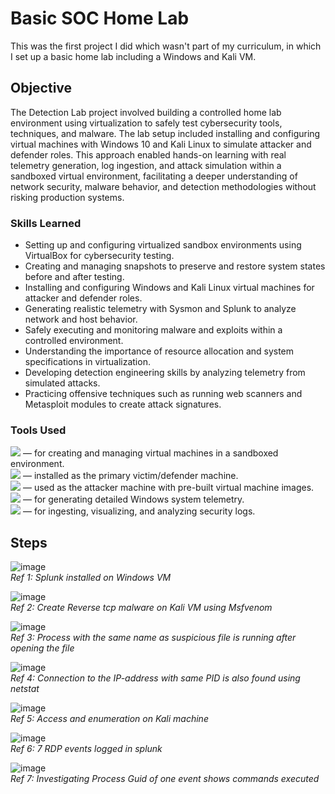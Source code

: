# Basic SOC Home Lab

This was the first project I did which wasn't part of my curriculum, in which I set up a basic home lab including a Windows and Kali VM.

## Objective

The Detection Lab project involved building a controlled home lab environment using virtualization to safely test cybersecurity tools, techniques, and malware. The lab setup included installing and configuring virtual machines with Windows 10 and Kali Linux to simulate attacker and defender roles. This approach enabled hands-on learning with real telemetry generation, log ingestion, and attack simulation within a sandboxed virtual environment, facilitating a deeper understanding of network security, malware behavior, and detection methodologies without risking production systems.

### Skills Learned

- Setting up and configuring virtualized sandbox environments using VirtualBox for cybersecurity testing.
- Creating and managing snapshots to preserve and restore system states before and after testing.
- Installing and configuring Windows and Kali Linux virtual machines for attacker and defender roles.
- Generating realistic telemetry with Sysmon and Splunk to analyze network and host behavior.
- Safely executing and monitoring malware and exploits within a controlled environment.
- Understanding the importance of resource allocation and system specifications in virtualization.
- Developing detection engineering skills by analyzing telemetry from simulated attacks.
- Practicing offensive techniques such as running web scanners and Metasploit modules to create attack signatures.

### Tools Used

<img src="https://img.shields.io/badge/-VirtualBox-183A61?&style=for-the-badge&logo=VirtualBox&logoColor=white" />   — for creating and managing virtual machines in a sandboxed environment. <br>
<img src="https://img.shields.io/badge/-Windows_10-0078D6?&style=for-the-badge&logo=Windows&logoColor=white" />   — installed as the primary victim/defender machine. <br>
<img src="https://img.shields.io/badge/-Kali_Linux-557C94?&style=for-the-badge&logo=KaliLinux&logoColor=white" />  — used as the attacker machine with pre-built virtual machine images. <br>
<img src="https://img.shields.io/badge/-Sysmon-000000?&style=for-the-badge&logo=windows&logoColor=white" />  — for generating detailed Windows system telemetry. <br>
<img src="https://img.shields.io/badge/-Splunk-000000?&style=for-the-badge&logo=Splunk&logoColor=white" /> — for ingesting, visualizing, and analyzing security logs. <br>

## Steps

![image](https://github.com/user-attachments/assets/6dea08dc-95b0-4643-971b-f1afce0ce48c) <br>
*Ref 1: Splunk installed on Windows VM*

![image](https://github.com/user-attachments/assets/097fa447-1a22-46c2-a6ed-a9de7b71fa86) <br>
*Ref 2: Create Reverse tcp malware on Kali VM using Msfvenom*

![image](https://github.com/user-attachments/assets/616090ad-586e-4cb6-ab75-c71ab0a6088d) <br>
*Ref 3: Process with the same name as suspicious file is running after opening the file*

![image](https://github.com/user-attachments/assets/5676a4d2-0dae-431f-aeda-f5f31fa45853) <br>
*Ref 4: Connection to the IP-address with same PID is also found using netstat*

![image](https://github.com/user-attachments/assets/66559d57-a78d-4900-aec4-5d8d90eff3bb) <br>
*Ref 5: Access and enumeration on Kali machine*

![image](https://github.com/user-attachments/assets/ab4d9439-255c-4da0-8028-d74d9ee450a0) <br>
*Ref 6: 7 RDP events logged in splunk*

![image](https://github.com/user-attachments/assets/b2afdc92-afcb-4331-b062-d0c81b60913b) <br>
*Ref 7: Investigating Process Guid of one event shows commands executed*






